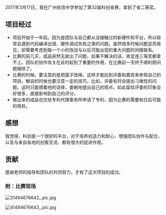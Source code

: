 2017年3月17日，我在广州执信中学参加了第32届科创省赛，拿到了省二等奖。
## 项目经过
* 项目开始于一年前。因为是团队与自己都从没接触过的新硬件和平台，所以经常会遇到代码编译出错、硬件调试失败之类的问题。虽然很多时候问题显而易见，却需要考虑到每一个小的改动与以后可能出现的重大问题的间接联系。
* 比赛的前几天，成品突然无故出了问题，如果不解决的话，肯定连三等奖都拿不上。团队的协作攻关在此时起到了重要的作用，在比赛前一天终于顺利把问题根除了。
* 比赛的时候，要注意的是把面子改掉。这样才能拉到评委和嘉宾来参观自己的项目。解说的时候也要注意一定的技巧，比如，评委有时会提出刁难性的问题。这时只能顺着他的话锋，委婉地提出自己的观点，如此留给评委的印象会好很多，直接影响到自己的评分。
* 做出来的成品也交给专利代理事务所申请了专利，因为比赛的需要和日后可能的用处。
## 感想
我觉得，科创是一个很好的平台，对于培养创造力和耐心，增强团队协作与配合，以及与来自各地的创客交流，都有很大的促进作用。
## 贡献
感谢老师的指导和团队的共同努力，才有了这次项目的成功。
### 附：比赛现场
![31494676642_.pic.jpg](http://upload-images.jianshu.io/upload_images/2218072-c3c773e518fb2770.jpg?imageMogr2/auto-orient/strip%7CimageView2/2/w/1240)

![41494676643_.pic.jpg](http://upload-images.jianshu.io/upload_images/2218072-819311576bf60e90.jpg?imageMogr2/auto-orient/strip%7CimageView2/2/w/1240)
